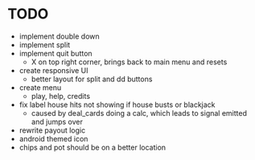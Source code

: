 # TODO

- implement double down
- implement split
- implement quit button
  - X on top right corner, brings back to main menu and resets
- create responsive UI
  - better layout for split and dd buttons
- create menu
  - play, help, credits
- fix label house hits not showing if house busts or blackjack
  - caused by deal_cards doing a calc, which leads to signal emitted and jumps over
- rewrite payout logic
- android themed icon
- chips and pot should be on a better location

